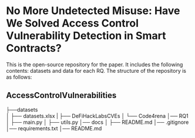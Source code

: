 # No More Undetected Misuse: Have We Solved Access Control Vulnerability Detection in Smart Contracts?
This is the open-source repository for the paper. It includes the following contents: datasets and data for each RQ. The structure of the repository is as follows:

## AccessControlVulnerabilities  
├──datasets  
│   ├── datasets.xlsx 
|   ├── DeFiHackLabsCVEs
│   └── Code4rena
│── RQ1
│   ├── main.py
│   ├── utils.py
│── docs
│   ├── README.md
│── .gitignore
│── requirements.txt
│── README.md

